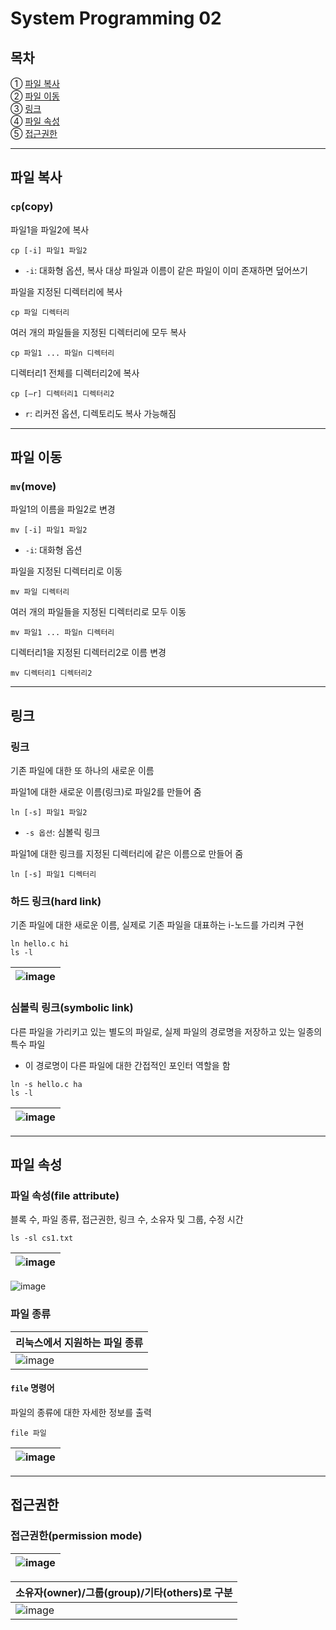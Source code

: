 # System Programming 02

## 목차

① [파일 복사](#파일-복사) </br>
② [파일 이동](#파일-이동) </br>
③ [링크](#링크) </br>
④ [파일 속성](#파일-속성) </br>
⑤ [접근권한](#접근권한)

---
## 파일 복사

### `cp`(copy)
파일1을 파일2에 복사
```
cp [-i] 파일1 파일2
```
- `-i`: 대화형 옵션, 복사 대상 파일과 이름이 같은 파일이 이미 존재하면 덮어쓰기

파일을 지정된 디렉터리에 복사
```
cp 파일 디렉터리
```
여러 개의 파일들을 지정된 디렉터리에 모두 복사
```
cp 파일1 ... 파일n 디렉터리
```

디렉터리1 전체를 디렉터리2에 복사
```
cp [–r] 디렉터리1 디렉터리2
```
- `r`: 리커전 옵션, 디렉토리도 복사 가능해짐

---
## 파일 이동
### `mv`(move)
파일1의 이름을 파일2로 변경
```
mv [-i] 파일1 파일2
```
- `-i`: 대화형 옵션

파일을 지정된 디렉터리로 이동
```
mv 파일 디렉터리
```

여러 개의 파일들을 지정된 디렉터리로 모두 이동
```
mv 파일1 ... 파일n 디렉터리
```

디렉터리1을 지정된 디렉터리2로 이름 변경
```
mv 디렉터리1 디렉터리2
```

---
## 링크
### 링크
기존 파일에 대한 또 하나의 새로운 이름

파일1에 대한 새로운 이름(링크)로 파일2를 만들어 줌
```
ln [-s] 파일1 파일2
```
- `-s 옵션`: 심볼릭 링크

파일1에 대한 링크를 지정된 디렉터리에 같은 이름으로 만들어 줌
```
ln [-s] 파일1 디렉터리
```

### 하드 링크(hard link)
기존 파일에 대한 새로운 이름, 실제로 기존 파일을 대표하는 i-노드를 가리켜 구현
```
ln hello.c hi
ls -l
```
![image](https://github.com/user-attachments/assets/a0ca4f2a-f79c-4aba-85dc-c79de852d36b) |
---|


### 심볼릭 링크(symbolic link)
다른 파일을 가리키고 있는 별도의 파일로, 실제 파일의 경로명을 저장하고 있는 일종의 특수 파일
- 이 경로명이 다른 파일에 대한 간접적인 포인터 역할을 함
```
ln -s hello.c ha
ls -l
```
![image](https://github.com/user-attachments/assets/0e9e727f-a74b-4cb6-b9fb-fac02b0c92c7) |
---|

---
## 파일 속성
### 파일 속성(file attribute)
블록 수, 파일 종류, 접근권한, 링크 수, 소유자 및 그룹, 수정 시간
```
ls -sl cs1.txt
```
![image](https://github.com/user-attachments/assets/044393a4-bd65-49db-a3a2-517f0580db5b) |
---|
![image](https://github.com/user-attachments/assets/782b72c6-c23b-49f4-8f12-9f77d6d013f1)

### 파일 종류
리눅스에서 지원하는 파일 종류 |
---|
![image](https://github.com/user-attachments/assets/356fbd96-a48d-49cc-8561-8af606c21a89) |

#### `file` 명령어
파일의 종류에 대한 자세한 정보를 출력
```
file 파일
```
![image](https://github.com/user-attachments/assets/46d37db0-5121-443b-bc15-0c4d727bc402) |
---|

---
## 접근권한
### 접근권한(permission mode)

![image](https://github.com/user-attachments/assets/f07f1ba5-691b-405b-bf90-38068c97baa4) |
---|

소유자(owner)/그룹(group)/기타(others)로 구분 |
---|
![image](https://github.com/user-attachments/assets/917163e9-8bd4-4125-b0ef-008f217146b8) |


